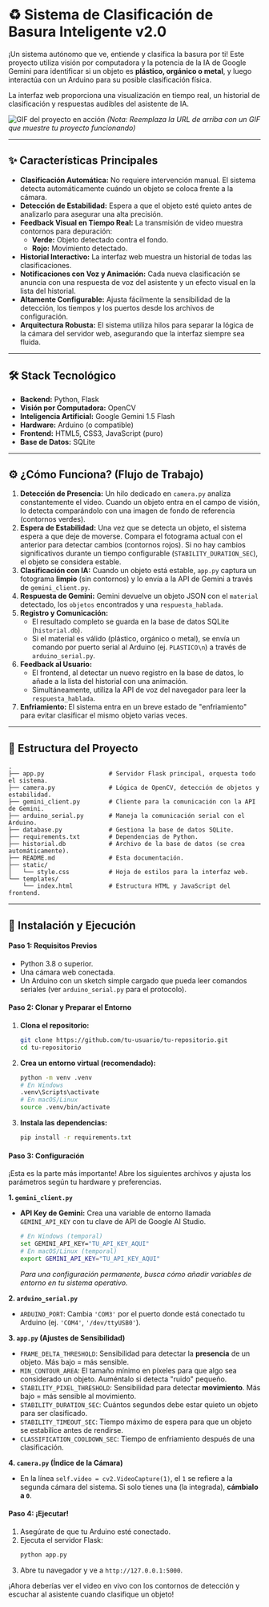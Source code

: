 # ♻️ Sistema de Clasificación de Basura Inteligente v2.0

¡Un sistema autónomo que ve, entiende y clasifica la basura por ti! Este proyecto utiliza visión por computadora y la potencia de la IA de Google Gemini para identificar si un objeto es **plástico, orgánico o metal**, y luego interactúa con un Arduino para su posible clasificación física.

La interfaz web proporciona una visualización en tiempo real, un historial de clasificación y respuestas audibles del asistente de IA.

![GIF del proyecto en acción](https://i.imgur.com/YOUR_GIF_URL.gif)
*(Nota: Reemplaza la URL de arriba con un GIF que muestre tu proyecto funcionando)*

---

## ✨ Características Principales

- **Clasificación Automática:** No requiere intervención manual. El sistema detecta automáticamente cuándo un objeto se coloca frente a la cámara.
- **Detección de Estabilidad:** Espera a que el objeto esté quieto antes de analizarlo para asegurar una alta precisión.
- **Feedback Visual en Tiempo Real:** La transmisión de video muestra contornos para depuración:
    - **Verde:** Objeto detectado contra el fondo.
    - **Rojo:** Movimiento detectado.
- **Historial Interactivo:** La interfaz web muestra un historial de todas las clasificaciones.
- **Notificaciones con Voz y Animación:** Cada nueva clasificación se anuncia con una respuesta de voz del asistente y un efecto visual en la lista del historial.
- **Altamente Configurable:** Ajusta fácilmente la sensibilidad de la detección, los tiempos y los puertos desde los archivos de configuración.
- **Arquitectura Robusta:** El sistema utiliza hilos para separar la lógica de la cámara del servidor web, asegurando que la interfaz siempre sea fluida.

---

## 🛠️ Stack Tecnológico

- **Backend:** Python, Flask
- **Visión por Computadora:** OpenCV
- **Inteligencia Artificial:** Google Gemini 1.5 Flash
- **Hardware:** Arduino (o compatible)
- **Frontend:** HTML5, CSS3, JavaScript (puro)
- **Base de Datos:** SQLite

---

## ⚙️ ¿Cómo Funciona? (Flujo de Trabajo)

1.  **Detección de Presencia:** Un hilo dedicado en `camera.py` analiza constantemente el video. Cuando un objeto entra en el campo de visión, lo detecta comparándolo con una imagen de fondo de referencia (contornos verdes).
2.  **Espera de Estabilidad:** Una vez que se detecta un objeto, el sistema espera a que deje de moverse. Compara el fotograma actual con el anterior para detectar cambios (contornos rojos). Si no hay cambios significativos durante un tiempo configurable (`STABILITY_DURATION_SEC`), el objeto se considera estable.
3.  **Clasificación con IA:** Cuando un objeto está estable, `app.py` captura un fotograma **limpio** (sin contornos) y lo envía a la API de Gemini a través de `gemini_client.py`.
4.  **Respuesta de Gemini:** Gemini devuelve un objeto JSON con el `material` detectado, los `objetos` encontrados y una `respuesta_hablada`.
5.  **Registro y Comunicación:**
    - El resultado completo se guarda en la base de datos SQLite (`historial.db`).
    - Si el material es válido (plástico, orgánico o metal), se envía un comando por puerto serial al Arduino (ej. `PLASTICO\n`) a través de `arduino_serial.py`.
6.  **Feedback al Usuario:**
    - El frontend, al detectar un nuevo registro en la base de datos, lo añade a la lista del historial con una animación.
    - Simultáneamente, utiliza la API de voz del navegador para leer la `respuesta_hablada`.
7.  **Enfriamiento:** El sistema entra en un breve estado de "enfriamiento" para evitar clasificar el mismo objeto varias veces.

---

## 📂 Estructura del Proyecto

```
.
├── app.py                  # Servidor Flask principal, orquesta todo el sistema.
├── camera.py               # Lógica de OpenCV, detección de objetos y estabilidad.
├── gemini_client.py        # Cliente para la comunicación con la API de Gemini.
├── arduino_serial.py       # Maneja la comunicación serial con el Arduino.
├── database.py             # Gestiona la base de datos SQLite.
├── requirements.txt        # Dependencias de Python.
├── historial.db            # Archivo de la base de datos (se crea automáticamente).
├── README.md               # Esta documentación.
├── static/
│   └── style.css           # Hoja de estilos para la interfaz web.
└── templates/
    └── index.html          # Estructura HTML y JavaScript del frontend.
```

---

## 🚀 Instalación y Ejecución

#### **Paso 1: Requisitos Previos**
- Python 3.8 o superior.
- Una cámara web conectada.
- Un Arduino con un sketch simple cargado que pueda leer comandos seriales (ver `arduino_serial.py` para el protocolo).

#### **Paso 2: Clonar y Preparar el Entorno**
1.  **Clona el repositorio:**
    ```bash
    git clone https://github.com/tu-usuario/tu-repositorio.git
    cd tu-repositorio
    ```
2.  **Crea un entorno virtual (recomendado):**
    ```bash
    python -m venv .venv
    # En Windows
    .venv\Scripts\activate
    # En macOS/Linux
    source .venv/bin/activate
    ```
3.  **Instala las dependencias:**
    ```bash
    pip install -r requirements.txt
    ```

#### **Paso 3: Configuración**
¡Esta es la parte más importante! Abre los siguientes archivos y ajusta los parámetros según tu hardware y preferencias.

**1. `gemini_client.py`**
   - **API Key de Gemini:** Crea una variable de entorno llamada `GEMINI_API_KEY` con tu clave de API de Google AI Studio.
     ```bash
     # En Windows (temporal)
     set GEMINI_API_KEY="TU_API_KEY_AQUI"
     # En macOS/Linux (temporal)
     export GEMINI_API_KEY="TU_API_KEY_AQUI"
     ```
     *Para una configuración permanente, busca cómo añadir variables de entorno en tu sistema operativo.*

**2. `arduino_serial.py`**
   - `ARDUINO_PORT`: Cambia `'COM3'` por el puerto donde está conectado tu Arduino (ej. `'COM4'`, `'/dev/ttyUSB0'`).

**3. `app.py` (Ajustes de Sensibilidad)**
   - `FRAME_DELTA_THRESHOLD`: Sensibilidad para detectar la **presencia** de un objeto. Más bajo = más sensible.
   - `MIN_CONTOUR_AREA`: El tamaño mínimo en píxeles para que algo sea considerado un objeto. Auméntalo si detecta "ruido" pequeño.
   - `STABILITY_PIXEL_THRESHOLD`: Sensibilidad para detectar **movimiento**. Más bajo = más sensible al movimiento.
   - `STABILITY_DURATION_SEC`: Cuántos segundos debe estar quieto un objeto para ser clasificado.
   - `STABILITY_TIMEOUT_SEC`: Tiempo máximo de espera para que un objeto se estabilice antes de rendirse.
   - `CLASSIFICATION_COOLDOWN_SEC`: Tiempo de enfriamiento después de una clasificación.

**4. `camera.py` (Índice de la Cámara)**
   - En la línea `self.video = cv2.VideoCapture(1)`, el `1` se refiere a la segunda cámara del sistema. Si solo tienes una (la integrada), **cámbialo a `0`**.

#### **Paso 4: ¡Ejecutar!**
1.  Asegúrate de que tu Arduino esté conectado.
2.  Ejecuta el servidor Flask:
    ```bash
    python app.py
    ```
3.  Abre tu navegador y ve a `http://127.0.0.1:5000`.

¡Ahora deberías ver el video en vivo con los contornos de detección y escuchar al asistente cuando clasifique un objeto!